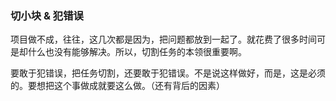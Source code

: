 ### 切小块 & 犯错误

项目做不成，往往，这几次都是因为，把问题都放到一起了。就花费了很多时间可是却什么也没有能够解决。所以，切割任务的本领很重要啊。

要敢于犯错误，把任务切割，还要敢于犯错误。不是说这样做好，而是，这是必须的。要想把这个事做成就要这么做。（还有背后的因素）
